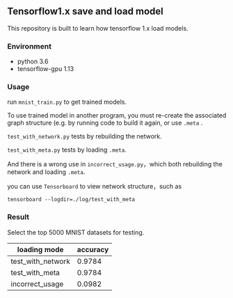 ## Tensorflow1.x save and load model

This repository is built to learn how tensorflow 1.x load models.

### Environment

+ python 3.6
+ tensorflow-gpu 1.13

### Usage

run `mnist_train.py` to get trained models.

To use trained model in another program, you must re-create the associated graph structure (e.g. by running code to build it again, or use `.meta` .

`test_with_network.py` tests by rebuilding the network.

`test_with_meta.py` tests by loading `.meta`.

And there is a wrong use in `incorrect_usage.py`，which both rebuilding the network and loading `.meta`.

you can use `Tensorboard` to view network structure，such as 

`tensorboard --logdir=./log/test_with_meta`

### Result

Select the top 5000 MNIST datasets for testing.

| loading mode      | accuracy |
| ----------------- | -------- |
| test_with_network | 0.9784   |
| test_with_meta    | 0.9784   |
| incorrect_usage   | 0.0982   |

